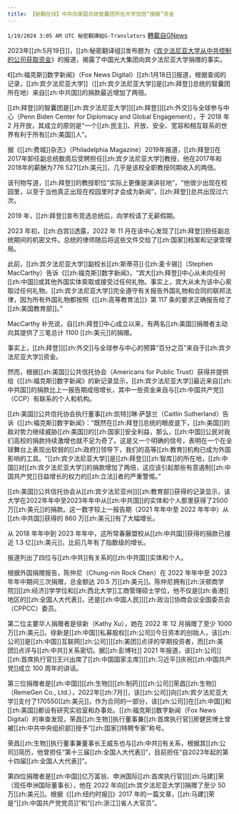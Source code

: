 ```yaml
---
title: 【秘翻在线】中共向美国总统智囊团所在大学加倍“捐赠”资金
---
```

`1/19/2024 3:05 AM UTC 秘密翻譯組G-Translators` [轉載自GNews](https://gnews.org/articles/2233903)

2023年[[zh:5月19日]]，[[zh:秘密翻译组]]发布题为《[宾夕法尼亚大学从中共控制的公司获取资金](https://gnews.org/m/1313319)》的报道，揭露了中国光大集团向宾夕法尼亚大学捐赠的事实。

《[[zh:福克斯]]数字新闻》（Fox News Digital）[[zh:1月18日]]报道，根据查阅的记录，[[zh:宾夕法尼亚大学]]（[[zh:宾夕法尼亚大学]]是[[zh:拜登]]总统的智囊团所在地）来自[[zh:中共国]]的捐款最近增加了两倍。

[[zh:拜登]]的智囊团是[[zh:宾夕法尼亚大学]][[zh:拜登]][[zh:外交]]与全球参与中心（Penn Biden Center for Diplomacy and Global Engagement），于 2018 年 2 月开放，其成立的原则是“一个[[zh:民主]]、开放、安全、宽容和相互联系的世界有利于所有[[zh:美国]]人”。

据《[[zh:费城]]杂志》（Philadelphia Magazine）2019年报道，[[zh:拜登]]在2017年卸任副总统数周后受聘担任[[zh:宾夕法尼亚大学]]教授，他在2017年和2018年的薪酬为776 527[[zh:美元]]，几乎是该校全职教授同期收入的两倍。

该刊物写道，[[zh:拜登]]的教授职位“实际上更像是演讲驻地”，“他很少出现在校园里，以至于当他真正出现在校园里时才会成为新闻”，[[zh:拜登]]总共出现过六次。

2019 年，[[zh:拜登]]宣布竞选总统后，向学校请了无薪假期。

2023 年初，[[zh:白宫]]透露，2022 年 11 月在该中心发现了[[zh:拜登]]担任副总统期间的机密文件。总统的律师随后将这些文件交给了[[zh:国家]]档案和记录管理局。

此前，[[zh:宾夕法尼亚大学]]副校长[[zh:斯蒂芬]]·[[zh:麦卡锡]]（Stephen MacCarthy）告诉《[[zh:福克斯]]数字新闻》，“宾大[[zh:拜登]]中心从未向任何[[zh:中国]]或其他外国实体索取或接受过任何礼物。事实上，宾大从未为该中心索取过任何礼物。[[zh:宾夕法尼亚大学]]完全遵守有关报告外国礼物和合同的联邦法律，因为所有外国礼物都按照《[[zh:高等教育法]]》第 117 条的要求正确报告给了[[zh:美国教育部]]。”

MacCarthy 补充说，自[[zh:拜登]]中心成立以来，有两名[[zh:美国]]捐赠者主动向其提供了三笔总计 1100 [[zh:美元]]的捐赠。

事实上，[[zh:拜登]][[zh:外交]]与全球参与中心的预算“百分之百”来自于[[zh:宾夕法尼亚大学]]资金。

然而，根据[[zh:美国]]公共信托协会（Americans for Public Trust）获得并提供给《[[zh:福克斯]]数字新闻》的新记录显示，[[zh:宾夕法尼亚大学]]最近来自[[zh:中共国]]的捐款比上一报告期成倍增长，其中一些资金来自与[[zh:中国共产党]]（CCP）有联系的个人和机构。

[[zh:美国]]公共信托协会执行董事[[zh:凯特]]琳·萨瑟兰（Caitlin Sutherland）告诉《[[zh:福克斯]]数字新闻》：“既然在[[zh:拜登]]总统的眼皮底下，[[zh:美国]]的敌对势力继续威胁[[zh:美国]]的[[zh:国家]]安全利益，那么，[[zh:中国]]公民对我们高校的捐款持续激增也就不足为奇了。这是又一个明确的信号，表明在一个在全球舞台上表现出软弱的[[zh:政府]]领导下，我们的高等[[zh:教育]]机构已成为外国影响的工具。"[[zh:宾夕法尼亚大学]]是[[zh:拜登]][[zh:智库]]的所在地，[[zh:中国]]对[[zh:宾夕法尼亚大学]]的捐款增加了两倍，这应该引起那些有意遏制[[zh:中国共产党]]日益增长的权力的[[zh:立法]]者的严重警惕。”

[[zh:美国]]公共信托协会从[[zh:宾夕法尼亚州]][[zh:教育部]]获得的记录显示，该大学在2022年年中至2023年年中从[[zh:中共国]]的实体和个人那里获得了2500万[[zh:美元]]的捐款。这一数字较上一报告期（2021 年年中至 2022 年年中）从[[zh:中共国]]获得的 860 万[[zh:美元]]有了大幅增长。

从 2018 年年中到 2023 年年中，这所常春藤盟校从[[zh:中共国]]获得的捐款已接近 1.3 亿[[zh:美元]]，比前几年有了指数级的增长。

报道列出了四位与[[zh:中共]]有关系的[[zh:中共国]]实体和个人。

根据外国捐赠报告，陈仲尼（Chung-nin Rock Chen）在 2022 年年中至 2023 年年中期间三次捐赠，总金额达 20.5 万[[zh:美元]]。陈仲尼拥有[[zh:沃顿商学院]][[zh:经济]]学学位和[[zh:西北大学]]工商管理硕士学位，他不仅是[[zh:香港]]地区的[[zh:全国人大代表]]，还是[[zh:中国人民]][[zh:政治]]协商会议全国委员会（CPPCC）委员。

第二位主要华人捐赠者是徐新（Kathy Xu），她在 2022 年 12 月捐赠了至少 1000 万[[zh:美元]]。徐新是[[zh:中国]]私募股权[[zh:公司]]今日资本的创始人，该[[zh:公司]]是[[zh:中国]]互联网[[zh:公司]][[zh:美团]]点评的早期投资者，而[[zh:美团]]点评与[[zh:中共]]关系密切。据[[zh:彭博社]] 2021 年报道，该[[zh:公司]][[zh:首席执行官]]王兴出席了[[zh:中国国家主席]][[zh:习近平]]庆祝[[zh:中国共产党]]成立 100 周年的讲话。

第三位捐赠者是[[zh:中国]][[zh:生物]][[zh:制药]][[zh:公司]]荣昌[[zh:生物]]（RemeGen Co., Ltd.），2022年[[zh:7月]]，该[[zh:公司]]向[[zh:宾夕法尼亚大学]]支付了170550[[zh:美元]]，作为合同的一部分，该[[zh:公司]]在[[zh:中国]]和[[zh:美国]]都设有研究实验室和办事处。[[zh:福克斯]]数字新闻（Fox News Digital）的审查发现，荣昌[[zh:生物]]执行董事兼[[zh:首席执行官]]房健民博士曾被[[zh:中共中央组织部]]授予“[[zh:国家]]特聘专家”称号。

荣昌[[zh:生物]]执行董事兼董事长王威东也与[[zh:中共]]有关系，根据其[[zh:公司]]简历，他曾担任“第十三届[[zh:全国人大代表]]”，目前担任“自2023年起的第十四届[[zh:全国人大代表]]”。

第四位捐赠者是[[zh:中国]]亿万富翁、申洲国际[[zh:首席执行官]][[zh:马建]]荣（现任申洲国际董事长），他在 2022 年向[[zh:宾夕法尼亚大学]]捐赠了至少 50 万[[zh:美元]]。根据《[[zh:纽约时报]]》2017 年的一篇文章，[[zh:马建]]荣是“[[zh:中国共产党党员]]”和“[[zh:浙江]]省人大官员”。
